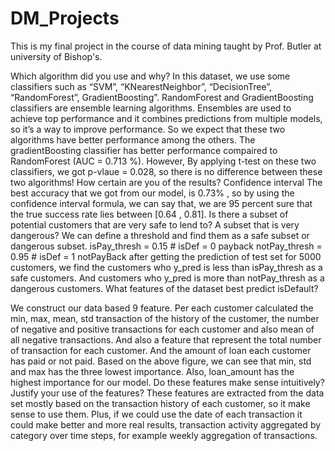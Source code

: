 # DM_Projects

This is my final project in the course of data mining taught by Prof. Butler at university of Bishop's. 

Which algorithm did you use and why?
In this dataset, we use some classifiers such as “SVM”, “KNearestNeighbor”, “DecisionTree”,
“RandomForest”, GradientBoosting”. RandomForest and GradientBoosting classifiers are ensemble
learning algorithms.
Ensembles are used to achieve top performance and it combines predictions from multiple models, so it’s
a way to improve performance. So we expect that these two algorithms have better performance among
the others. The gradientBoosting classifier has better performance compaired to RandomForest (AUC =
0.713 %). However, By applying t-test on these two classifiers, we got p-vlaue = 0.028, so there is no
difference between these two algorithms!
How certain are you of the results? Confidence interval
The best accuracy that we got from our model, is 0.73% , so by using the confidence interval formula, we
can say that, we are 95 percent sure that the true success rate lies between [0.64 , 0.81].
Is there a subset of potential customers that are very safe to lend to? A subset that is very dangerous?
We can define a threshold and find them as a safe subset or dangerous subset.
isPay_thresh = 0.15 # isDef = 0 payback
notPay_thresh = 0.95 # isDef = 1 notPayBack
after getting the prediction of test set for 5000 customers, we find the customers who y_pred is less than
isPay_thresh as a safe customers. And customers who y_pred is more than notPay_thresh as a dangerous
customers.
What features of the dataset best predict isDefault?

We construct our data based 9 feature. Per each customer calculated the min, max, mean, std transaction
of the history of the customer, the number of negative and positive transactions for each customer and
also mean of all negative transactions. And also a feature that represent the total number of transaction
for each customer. And the amount of loan each customer has paid or not paid.
Based on the above figure, we can see that min, std and max has the three lowest importance.
Also, loan_amount has the highest importance for our model.
Do these features make sense intuitively? Justify your use of the features?
These features are extracted from the data set mostly based on the transaction history of each customer,
so it make sense to use them. Plus, if we could use the date of each transaction it could make better and
more real results, transaction activity aggregated by category over time steps, for example weekly
aggregation of transactions.
